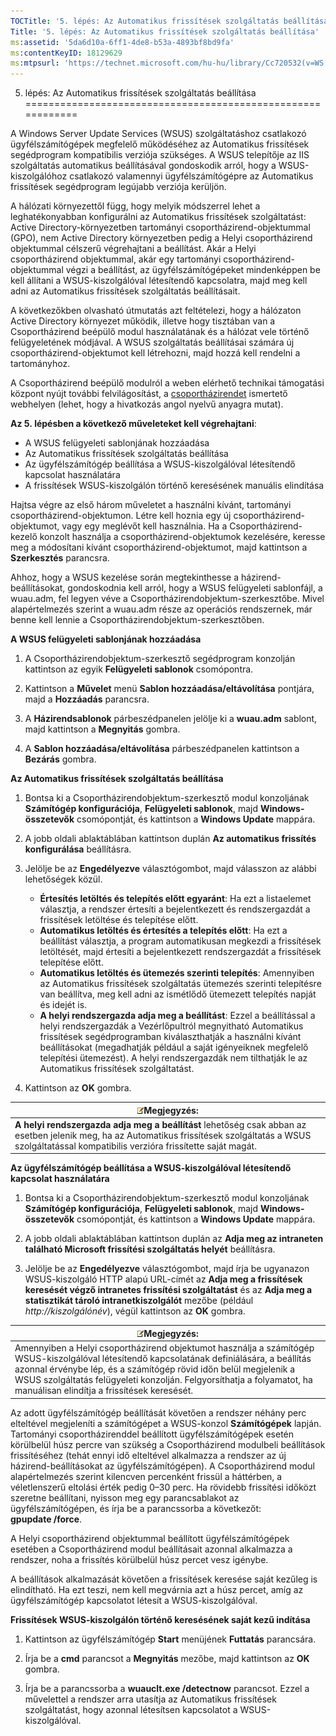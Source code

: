 ```yaml
---
TOCTitle: '5. lépés: Az Automatikus frissítések szolgáltatás beállítása'
Title: '5. lépés: Az Automatikus frissítések szolgáltatás beállítása'
ms:assetid: '5da6d10a-6ff1-4de8-b53a-4893bf8bd9fa'
ms:contentKeyID: 18129629
ms:mtpsurl: 'https://technet.microsoft.com/hu-hu/library/Cc720532(v=WS.10)'
---
```


5. lépés: Az Automatikus frissítések szolgáltatás beállítása
============================================================

A Windows Server Update Services (WSUS) szolgáltatáshoz csatlakozó ügyfélszámítógépek megfelelő működéséhez az Automatikus frissítések segédprogram kompatibilis verziója szükséges. A WSUS telepítője az IIS szolgáltatás automatikus beállításával gondoskodik arról, hogy a WSUS-kiszolgálóhoz csatlakozó valamennyi ügyfélszámítógépre az Automatikus frissítések segédprogram legújabb verziója kerüljön.

A hálózati környezettől függ, hogy melyik módszerrel lehet a leghatékonyabban konfigurálni az Automatikus frissítések szolgáltatást: Active Directory-környezetben tartományi csoportházirend-objektummal (GPO), nem Active Directory környezetben pedig a Helyi csoportházirend objektummal célszerű végrehajtani a beállítást. Akár a Helyi csoportházirend objektummal, akár egy tartományi csoportházirend-objektummal végzi a beállítást, az ügyfélszámítógépeket mindenképpen be kell állítani a WSUS-kiszolgálóval létesítendő kapcsolatra, majd meg kell adni az Automatikus frissítések szolgáltatás beállításait.

A következőkben olvasható útmutatás azt feltételezi, hogy a hálózaton Active Directory környezet működik, illetve hogy tisztában van a Csoportházirend beépülő modul használatának és a hálózat vele történő felügyeletének módjával. A WSUS szolgáltatás beállításai számára új csoportházirend-objektumot kell létrehozni, majd hozzá kell rendelni a tartományhoz.

A Csoportházirend beépülő modulról a weben elérhető technikai támogatási központ nyújt további felvilágosítást, a [csoportházirendet](http://go.microsoft.com/fwlink/?linkid=47375) ismertető webhelyen (lehet, hogy a hivatkozás angol nyelvű anyagra mutat).

**Az 5. lépésben a következő műveleteket kell végrehajtani**:

-   A WSUS felügyeleti sablonjának hozzáadása
-   Az Automatikus frissítések szolgáltatás beállítása
-   Az ügyfélszámítógép beállítása a WSUS-kiszolgálóval létesítendő kapcsolat használatára
-   A frissítések WSUS-kiszolgálón történő keresésének manuális elindítása

Hajtsa végre az első három műveletet a használni kívánt, tartományi csoportházirend-objektumon. Létre kell hoznia egy új csoportházirend-objektumot, vagy egy meglévőt kell használnia. Ha a Csoportházirend-kezelő konzolt használja a csoportházirend-objektumok kezelésére, keresse meg a módosítani kívánt csoportházirend-objektumot, majd kattintson a **Szerkesztés** parancsra.

Ahhoz, hogy a WSUS kezelése során megtekinthesse a házirend-beállításokat, gondoskodnia kell arról, hogy a WSUS felügyeleti sablonfájl, a wuau.adm, fel legyen véve a Csoportházirendobjektum-szerkesztőbe. Mivel alapértelmezés szerint a wuau.adm része az operációs rendszernek, már benne kell lennie a Csoportházirendobjektum-szerkesztőben.

**A WSUS felügyeleti sablonjának hozzáadása**
1.  A Csoportházirendobjektum-szerkesztő segédprogram konzolján kattintson az egyik **Felügyeleti sablonok** csomópontra.

2.  Kattintson a **Művelet** menü **Sablon hozzáadása/eltávolítása** pontjára, majd a **Hozzáadás** parancsra.

3.  A **Házirendsablonok** párbeszédpanelen jelölje ki a **wuau.adm** sablont, majd kattintson a **Megnyitás** gombra.

4.  A **Sablon hozzáadása/eltávolítása** párbeszédpanelen kattintson a **Bezárás** gombra.

**Az Automatikus frissítések szolgáltatás beállítása**
1.  Bontsa ki a Csoportházirendobjektum-szerkesztő modul konzoljának **Számítógép konfigurációja**, **Felügyeleti sablonok**, majd **Windows-összetevők** csomópontját, és kattintson a **Windows Update** mappára.

2.  A jobb oldali ablaktáblában kattintson duplán **Az automatikus frissítés konfigurálása** beállításra.

3.  Jelölje be az **Engedélyezve** választógombot, majd válasszon az alábbi lehetőségek közül.

    -   **Értesítés letöltés és telepítés előtt egyaránt**: Ha ezt a listaelemet választja, a rendszer értesíti a bejelentkezett és rendszergazdát a frissítések letöltése és telepítése előtt.
    -   **Automatikus letöltés és értesítés a telepítés előtt**: Ha ezt a beállítást választja, a program automatikusan megkezdi a frissítések letöltését, majd értesíti a bejelentkezett rendszergazdát a frissítések telepítése előtt.
    -   **Automatikus letöltés és ütemezés szerinti telepítés**: Amennyiben az Automatikus frissítések szolgáltatás ütemezés szerinti telepítésre van beállítva, meg kell adni az ismétlődő ütemezett telepítés napját és idejét is.
    -   **A helyi rendszergazda adja meg a beállítást**: Ezzel a beállítással a helyi rendszergazdák a Vezérlőpultról megnyitható Automatikus frissítések segédprogramban kiválaszthatják a használni kívánt beállításokat (megadhatják például a saját igényeiknek megfelelő telepítési ütemezést). A helyi rendszergazdák nem tilthatják le az Automatikus frissítések szolgáltatást.

4.  Kattintson az **OK** gombra.

| ![](images/Cc720532.note(WS.10).gif)Megjegyzés:                                                                                                                                  |
|---------------------------------------------------------------------------------------------------------------------------------------------------------------------------------------------------------------|
| **A helyi rendszergazda adja meg a beállítást** lehetőség csak abban az esetben jelenik meg, ha az Automatikus frissítések szolgáltatás a WSUS szolgáltatással kompatibilis verzióra frissítette saját magát. |

**Az ügyfélszámítógép beállítása a WSUS-kiszolgálóval létesítendő kapcsolat használatára**
1.  Bontsa ki a Csoportházirendobjektum-szerkesztő modul konzoljának **Számítógép konfigurációja**, **Felügyeleti sablonok**, majd **Windows-összetevők** csomópontját, és kattintson a **Windows Update** mappára.

2.  A jobb oldali ablaktáblában kattintson duplán az **Adja meg az intraneten található Microsoft frissítési szolgáltatás helyét** beállításra.

3.  Jelölje be az **Engedélyezve** választógombot, majd írja be ugyanazon WSUS-kiszolgáló HTTP alapú URL-címét az **Adja meg a frissítések keresését végző intranetes frissítési szolgáltatást** és az **Adja meg a statisztikát tároló intranetkiszolgálót** mezőbe (például *http://kiszolgálónév*), végül kattintson az **OK** gombra.

| ![](images/Cc720532.note(WS.10).gif)Megjegyzés:                                                                                                                                                                                                                                                             |
|------------------------------------------------------------------------------------------------------------------------------------------------------------------------------------------------------------------------------------------------------------------------------------------------------------------------------------------|
| Amennyiben a Helyi csoportházirend objektumot használja a számítógép WSUS-kiszolgálóval létesítendő kapcsolatának definiálására, a beállítás azonnal érvénybe lép, és a számítógép rövid időn belül megjelenik a WSUS szolgáltatás felügyeleti konzolján. Felgyorsíthatja a folyamatot, ha manuálisan elindítja a frissítések keresését. |

Az adott ügyfélszámítógép beállítását követően a rendszer néhány perc elteltével megjeleníti a számítógépet a WSUS-konzol **Számítógépek** lapján. Tartományi csoportházirenddel beállított ügyfélszámítógépek esetén körülbelül húsz percre van szükség a Csoportházirend modulbeli beállítások frissítéséhez (tehát ennyi idő elteltével alkalmazza a rendszer az új házirend-beállításokat az ügyfélszámítógépen). A Csoportházirend modul alapértelmezés szerint kilencven percenként frissül a háttérben, a véletlenszerű eltolási érték pedig 0–30 perc. Ha rövidebb frissítési időközt szeretne beállítani, nyisson meg egy parancsablakot az ügyfélszámítógépen, és írja be a parancssorba a következőt: **gpupdate /force**.

A Helyi csoportházirend objektummal beállított ügyfélszámítógépek esetében a Csoportházirend modul beállításait azonnal alkalmazza a rendszer, noha a frissítés körülbelül húsz percet vesz igénybe.

A beállítások alkalmazását követően a frissítések keresése saját kezűleg is elindítható. Ha ezt teszi, nem kell megvárnia azt a húsz percet, amíg az ügyfélszámítógép kapcsolatot létesít a WSUS-kiszolgálóval.

**Frissítések WSUS-kiszolgálón történő keresésének saját kezű indítása**
1.  Kattintson az ügyfélszámítógép **Start** menüjének **Futtatás** parancsára.

2.  Írja be a **cmd** parancsot a **Megnyitás** mezőbe, majd kattintson az **OK** gombra.

3.  Írja be a parancssorba a **wuauclt.exe /detectnow** parancsot. Ezzel a művelettel a rendszer arra utasítja az Automatikus frissítések szolgáltatást, hogy azonnal létesítsen kapcsolatot a WSUS-kiszolgálóval.

